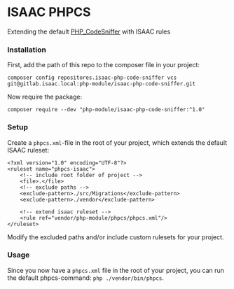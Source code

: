 ISAAC PHPCS
===========

Extending the default [PHP_CodeSniffer](https://github.com/squizlabs/PHP_CodeSniffer) with ISAAC rules

### Installation

First, add the path of this repo to the composer file in your project:

```
composer config repositores.isaac-php-code-sniffer vcs git@gitlab.isaac.local:php-module/isaac-php-code-sniffer.git
```

Now require the package:

```
composer require --dev "php-module/isaac-php-code-sniffer:^1.0"
```

### Setup
Create a `phpcs.xml`-file in the root of your project, which extends the default ISAAC ruleset:

```
<?xml version="1.0" encoding="UTF-8"?>
<ruleset name="phpcs-isaac">
    <!-- include root folder of project -->
    <file>.</file>
    <!-- exclude paths -->
    <exclude-pattern>./src/Migrations</exclude-pattern>
    <exclude-pattern>./vendor</exclude-pattern>

    <!-- extend isaac ruleset -->
    <rule ref="vendor/php-module/phpcs/phpcs.xml"/>
</ruleset>
```

Modify the excluded paths and/or include custom rulesets for your project.

### Usage

Since you now have a `phpcs.xml` file in the root of your project, you can run the default phpcs-command: `php ./vendor/bin/phpcs`.
